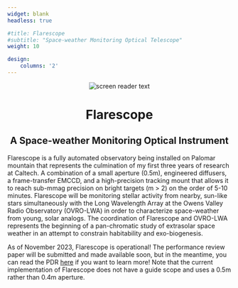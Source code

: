```yaml
---
widget: blank
headless: true

#title: Flarescope
#subtitle: "Space-weather Monitoring Optical Telescope"
weight: 10

design:
    columns: '2'
---
```

<center>

![screen reader text](flarescope_logo.png )

# Flarescope
## A Space-weather Monitoring Optical Instrument
</center>

Flarescope is a fully automated observatory being installed on Palomar mountain that represents the culmination of my first three years of research at Caltech. A combination of a small aperture (0.5m), engineered diffusers, a frame-transfer EMCCD, and a high-precision tracking mount that allows it to reach sub-mmag precision on bright targets (m > 2) on the order of 5-10 minutes. Flarescope will be monitoring stellar activity from nearby, sun-like stars simultaneously with the Long Wavelength Array at the Owens Valley Radio Observatory (OVRO-LWA) in order to characterize space-weather from young, solar analogs. The coordination of Flarescope and OVRO-LWA represents the beginning of a pan-chromatic study of extrasolar space weather in an attempt to constrain habitability and exo-biogenesis. 

As of November 2023, Flarescope is operational! The performance review paper will be submitted and made available soon, but in the meantime, you can read the PDR [here](Flarescope_PDR.pdf) if you want to learn more! Note that the current implementation of Flarescope does not have a guide scope and uses a 0.5m rather than 0.4m aperture.

